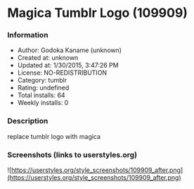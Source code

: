 # Magica Tumblr Logo (109909)

### Information
- Author: Godoka Kaname (unknown)
- Created at: unknown
- Updated at: 1/30/2015, 3:47:26 PM
- License: NO-REDISTRIBUTION
- Category: tumblr
- Rating: undefined
- Total installs: 64
- Weekly installs: 0


### Description
replace tumblr logo with magica


### Screenshots (links to userstyles.org)
![https://userstyles.org/style_screenshots/109909_after.png](https://userstyles.org/style_screenshots/109909_after.png)


